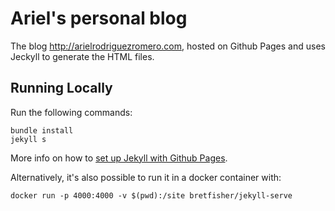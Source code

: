 # Ariel's personal blog

The blog http://arielrodriguezromero.com, hosted on Github Pages and uses Jeckyll to generate the HTML files.

## Running Locally

Run the following commands:

```
bundle install
jekyll s
```

More info on how to [set up Jekyll with Github Pages](https://help.github.com/articles/setting-up-your-github-pages-site-locally-with-jekyll/).

Alternatively, it's also possible to run it in a docker container with:

```
docker run -p 4000:4000 -v $(pwd):/site bretfisher/jekyll-serve
```